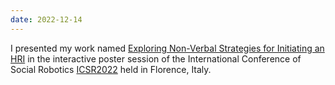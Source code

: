 ```yaml
---
date: 2022-12-14
---
```


I presented my work named [Exploring Non-Verbal Strategies for Initiating an HRI](/publications/icsr-approach/) in the interactive poster session of the International Conference of Social Robotics <a href="https://www.icsr2022.it">ICSR2022</a> held in Florence, Italy.

